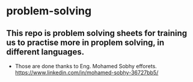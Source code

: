 # problem-solving

## This repo is problem solving sheets for training us to practise more in proplem solving, in different languages. <br>
- <bold> Those are done thanks to Eng. Mohamed Sobhy efforets. <br> https://www.linkedin.com/in/mohamed-sobhy-36727bb5/ </bold>
